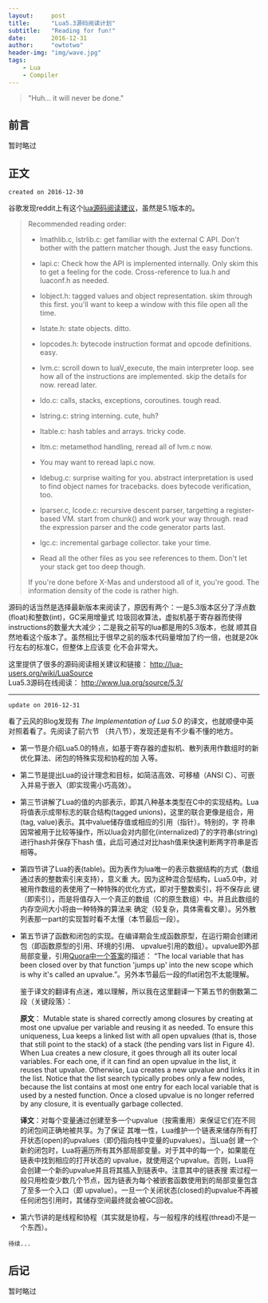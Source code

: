 ```yaml
---
layout:     post
title:      "Lua5.3源码阅读计划"
subtitle:   "Reading for fun!"
date:       2016-12-31
author:     "owtotwo"
header-img: "img/wave.jpg"
tags:
    - Lua
    - Compiler
---
```


> "Huh... it will never be done."

## 前言
暂时略过

## 正文
`created on 2016-12-30`

谷歌发现reddit上有这个[lua源码阅读建议][1]，虽然是5.1版本的。

> Recommended reading order:  
>
> - lmathlib.c, lstrlib.c: get familiar with the external C API. Don't bother with the pattern matcher though. Just the easy functions.
>
> - lapi.c: Check how the API is implemented internally. Only skim this to get a feeling for the code. Cross-reference to lua.h and luaconf.h as needed.
>
> - lobject.h: tagged values and object representation. skim through this first. you'll want to keep a window with this file open all the time.
>
> - lstate.h: state objects. ditto.
>
> - lopcodes.h: bytecode instruction format and opcode definitions. easy.
>
> - lvm.c: scroll down to luaV_execute, the main interpreter loop. see how all of the instructions are implemented. skip the details for now. reread later.
>
> - ldo.c: calls, stacks, exceptions, coroutines. tough read.
>
> - lstring.c: string interning. cute, huh?
>
> - ltable.c: hash tables and arrays. tricky code.
>
> - ltm.c: metamethod handling, reread all of lvm.c now.
>
> - You may want to reread lapi.c now.
>
> - ldebug.c: surprise waiting for you. abstract interpretation is used to find object names for tracebacks. does bytecode verification, too.
>
> - lparser.c, lcode.c: recursive descent parser, targetting a register-based VM. start from chunk() and work your way through. read the expression parser and the code generator parts last.
>
> - lgc.c: incremental garbage collector. take your time.
>
> - Read all the other files as you see references to them. Don't let your stack get too deep though.
>
> If you're done before X-Mas and understood all of it, you're good. The information density of the code is rather high.

源码的话当然是选择最新版本来阅读了，原因有两个：一是5.3版本区分了浮点数(float)和整数(int)，GC采用增量式
垃圾回收算法，虚拟机基于寄存器而使得instructions的数量大大减少；二是我之前写的lua都是用的5.3版本，也就
顺其自然地看这个版本了。虽然相比于很早之前的版本代码量增加了约一倍，也就是20k行左右的标准C，但整体上应该变
化不会非常大。

这里提供了很多的源码阅读相关建议和链接： http://lua-users.org/wiki/LuaSource  
Lua5.3源码在线阅读： http://www.lua.org/source/5.3/  

--- 
`update on 2016-12-31`  

看了云风的Blog发现有 _The Implementation of Lua 5.0_ 的译文，也就顺便中英对照着看了。先阅读了前六节
（共八节），发现还是有不少看不懂的地方。  

-   第一节是介绍Lua5.0的特点，如基于寄存器的虚拟机、散列表用作数组时的新优化算法、闭包的特殊实现和协程的加
    入等。

-   第二节是提出Lua的设计理念和目标，如简洁高效、可移植（ANSI C）、可嵌入并易于嵌入（即实现需小巧高效）。

-   第三节讲解了Lua的值的内部表示，即其八种基本类型在C中的实现结构。Lua将值表示成带标志的联合结构(tagged 
    unions)，这里的联合更像是组合，用(tag, value)表示。其中value储存值或相应的引用（指针）。特别的，字
    符串因常被用于比较等操作，所以lua会对内部化(internalized)了的字符串(string)进行hash并保存下hash
    值，此后可通过对比hash值来快速判断两字符串是否相等。

-   第四节讲了Lua的表(table)。因为表作为lua唯一的表示数据结构的方式（数组通过表的整数索引来支持），意义重
    大。因为这种混合型结构，Lua5.0中，对被用作数组的表使用了一种特殊的优化方式，即对于整数索引，将不保存此
    键（即索引），而是将值存入一个真正的数组（C的原生数组）中。并且此数组的内存空间大小将由一种特殊的算法来
    确定（较复杂，具体需看文章）。另外散列表那一part的实现暂时看不太懂（本节最后一段）。

-   第五节讲了函数和闭包的实现。在编译期会生成函数原型，在运行期会创建闭包（即函数原型的引用、环境的引用、
    upvalue引用的数组）。upvalue即外部局部变量，引用[Quora中一个答案][2]的描述： “The local 
    variable that has been closed over by that function 'jumps up' into the new scope 
    which is why it's called an upvalue.”。另外本节最后一段的flat闭包不太能理解。  

    鉴于译文的翻译有点迷，难以理解，所以我在这里翻译一下第五节的倒数第二段（关键段落）：  

    **原文**： Mutable state is shared correctly among closures by creating at most one 
    upvalue per variable and reusing it as needed. To ensure this uniqueness, Lua
    keeps a linked list with all open upvalues (that is, those that still point to the
    stack) of a stack (the pending vars list in Figure 4). When Lua creates a new
    closure, it goes through all its outer local variables. For each one, if it can find
    an open upvalue in the list, it reuses that upvalue. Otherwise, Lua creates a new
    upvalue and links it in the list. Notice that the list search typically probes only
    a few nodes, because the list contains at most one entry for each local variable
    that is used by a nested function. Once a closed upvalue is no longer referred by
    any closure, it is eventually garbage collected.

    **译文**：对每个变量通过创建至多一个upvalue（按需重用）来保证它们在不同的闭包间正确地被共享。为了保证
    其唯一性，Lua维护一个链表来储存所有打开状态(open)的upvalues（即仍指向栈中变量的upvalues）。当Lua创
    建一个新的闭包时，Lua将遍历所有其外部局部变量。对于其中的每一个，如果能在链表中找到相应的打开状态的
    upvalue，就使用这个upvalue。否则，Lua将会创建一个新的upvalue并且将其插入到链表中。注意其中的链表搜
    索过程一般只用检查少数几个节点，因为链表为每个被嵌套函数使用到的局部变量包含了至多一个入口（即
    upvalue）。一旦一个关闭状态(closed)的upvalue不再被任何闭包引用时，其储存空间最终就会被GC回收。  

-   第六节讲的是线程和协程（其实就是协程，与一般程序的线程(thread)不是一个东西）。

`待续...`

[1]: https://www.reddit.com/r/programming/comments/63hth/ask_reddit_which_oss_codebases_out_there_are_so/c02pxbp/
[2]: https://www.quora.com/What-are-upvalues-in-Lua

## 后记
暂时略过
